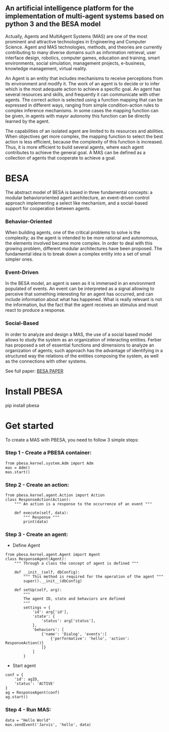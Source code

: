 ## An artificial intelligence platform for the implementation of multi-agent systems based on python 3 and the BESA model
Actually, Agents and MultiAgent Systems (MAS) are one of the most prominent and attractive technologies in Engineering and
Computer Science. Agent and MAS technologies, methods, and theories are currently contributing to many diverse domains
such as information retrieval, user interface design, robotics, computer games, education and training, smart environments, social simulation, management projects, e-business, knowledge management, virtual reality.

An Agent is an entity that includes mechanisms to receive perceptions from its environment and modify it. The work of an agent is to decide or to infer which is the most adequate action to achieve a specific goal. An agent has several resources and skills, and frequently it can communicate with other agents. The correct action is selected using a function mapping that can be expressed in different ways, ranging from simple condition-action rules to complex
inference mechanisms. In some cases the mapping function can be given, in agents with mayor autonomy this function can be directly learned by the agent.

The capabilities of an isolated agent are limited to its resources and abilities. When objectives get more complex, the mapping function to select the best action is less efficient, because the complexity of this function is increased. Thus, it is more efficient to build several agents, where each agent contributes to achieve the general goal. A MAS can be defined as a collection of agents that cooperate to achieve a goal.

# BESA
The abstract model of BESA is based in three fundamental concepts: a modular behaviororiented agent architecture, an event-driven control approach implementing a select like mechanism, and a social-based support for cooperation between agents.

### Behavior-Oriented
When building agents, one of the critical problems to solve is the complexity; as the agent is intended to be more rational and autonomous, the elements involved became more complex. In order to deal with this growing problem,
different modular architectures have been proposed. The fundamental idea is to break down a complex entity into a set of small simpler ones.

### Event-Driven
In the BESA model, an agent is seen as it is immersed in an environment populated of events. An event can be interpreted as a signal allowing to perceive that something interesting for an agent has occurred, and can include
information about what has happened. What is really relevant is not the information, but the fact that the agent receives an stimulus and must react to produce a response.

### Social-Based
In order to analyze and design a MAS, the use of a social based model allows to study the system
as an organization of interacting entities. Ferber has proposed a set of essential functions and dimensions to analyze an organization of agents; such approach has the advantage of identifying in a structured way the relations of the entities
composing the system, as well as the connections with other systems.

See full paper: [BESA PAPER](https://pdfs.semanticscholar.org/5836/027c6c07b124ac86d3343aa56b43b52779e6.pdf)

# Install PBESA
pip install pbesa

# Get started
To create a MAS with PBESA, you need to follow 3 simple steps:

### Step 1 - Create a PBESA container:
```
from pbesa.kernel.system.Adm import Adm
mas = Adm()
mas.start()
```
### Step 2 - Create an action:
```
from pbesa.kernel.agent.Action import Action
class ResponseAction(Action):
    """ An action is a response to the occurrence of an event """

    def execute(self, data):
        """ Response """
        print(data)
```
### Step 3 - Create an agent:
- Define Agent
```
from pbesa.kernel.agent.Agent import Agent
class ResponseAgent(Agent):
    """ Through a class the concept of agent is defined """

    def __init__(self, dbConfig):
        """ This method is required for the operation of the agent """
        super().__init__(dbConfig)
    
    def setUp(self, arg):
        """
        The agent ID, state and behaviors are defined
        """
        settings = {
            'id': arg['id'],
            'state': {
                'status': arg['status'],
            },
            'behaviors': [
                {'name': 'Dialog', 'events':[
                    {'performative': 'hello', 'action': ResponseAction()}
                ]}
            ]
        }
```
- Start agent
```
conf = {
    'id': agID,
    'status': 'ACTIVE'
}
ag = ResponseAgent(conf)
ag.start()
```
### Step 4 - Run MAS:
```
data = "Hello World"
mas.sendEvent('Jarvis', 'hello', data)
```

